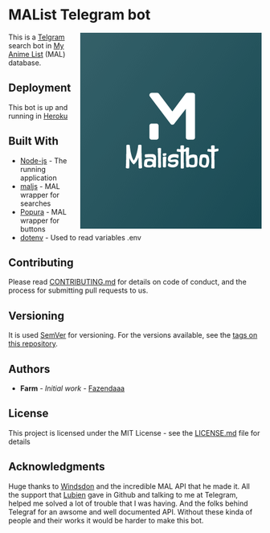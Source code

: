 # MAList Telegram bot

<img src="https://raw.githubusercontent.com/Fazendaaa/MAListBot/master/logo.png" alt="mal" align="right" />

This is a [Telgram](https://telegram.org) search bot in [My Anime List](https://myanimelist.net) (MAL) database.

## Deployment

This bot is up and running in [Heroku](https://www.heroku.com/home)

## Built With

* [Node-js](https://nodejs.org/en/) - The running application
* [maljs](https://github.com/Windsdon/maljs) - MAL wrapper for searches
* [Popura](https://github.com/lubien/popura) - MAL wrapper for buttons
* [dotenv](https://github.com/motdotla/dotenv) - Used to read variables .env

## Contributing

Please read [CONTRIBUTING.md](https://github.com/Fazendaaa/My_anime_list_telegram_bot/blob/master/CONTRIBUTING.md) for details on code of conduct, and the process for submitting pull requests to us.

## Versioning

It is used [SemVer](http://semver.org/) for versioning. For the versions available, see the [tags on this repository](https://github.com/Fazendaaa/My_anime_list_telegram_bot/tags). 

## Authors

* **Farm** - *Initial work* - [Fazendaaa](https://github.com/Fazendaaa)

## License

This project is licensed under the MIT License - see the [LICENSE.md](https://github.com/Fazendaaa/My_anime_list_telegram_bot/blob/master/LICENSE) file for details

## Acknowledgments

Huge thanks to [Windsdon](https://github.com/Windsdon) and the incredible MAL API that he made it. All the support that [Lubien](https://github.com/lubien) gave in Github and talking to me at Telegram, helped me solved a lot of trouble that I was having. And the folks behind Telegraf for an awsome and well documented API. Without these kinda of people and their works it would be harder to make this bot.